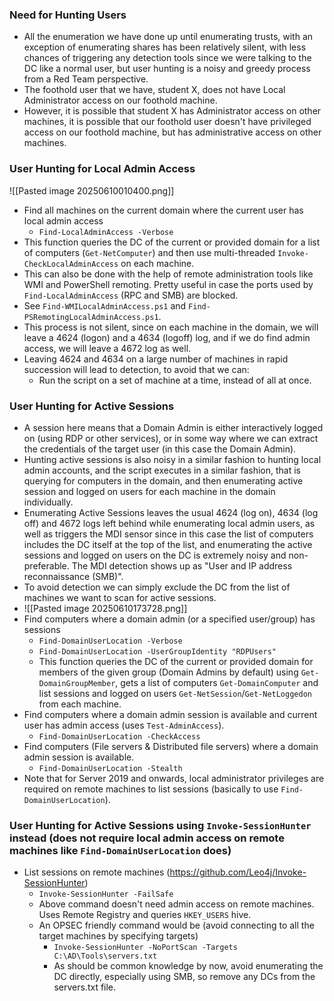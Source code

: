 ### Need for Hunting Users
- All the enumeration we have done up until enumerating trusts, with an exception of enumerating shares has been relatively silent, with less chances of triggering any detection tools since we were talking to the DC like a normal user, but user hunting is a noisy and greedy process from a Red Team perspective.
- The foothold user that we have, student X, does not have Local Administrator access on our foothold machine.
- However, it is possible that student X has Administrator access on other machines, it is possible that our foothold user doesn't have privileged access on our foothold machine, but has administrative access on other machines.

### User Hunting for Local Admin Access
![[Pasted image 20250610010400.png]]
- Find all machines on the current domain where the current user has local admin access
	- `Find-LocalAdminAccess -Verbose`
- This function queries the DC of the current or provided domain for a list of computers (`Get-NetComputer`) and then use multi-threaded `Invoke-CheckLocalAdminAccess` on each machine.
- This can also be done with the help of remote administration tools like WMI and PowerShell remoting. Pretty useful in case the ports used by `Find-LocalAdminAccess` (RPC and SMB) are blocked.
- See `Find-WMILocalAdminAccess.ps1` and `Find-PSRemotingLocalAdminAccess.ps1`.
- This process is not silent, since on each machine in the domain, we will leave a 4624 (logon) and a 4634 (logoff) log, and if we do find admin access, we will leave a 4672 log as well.
- Leaving 4624 and 4634 on a large number of machines in rapid succession will lead to detection, to avoid that we can:
	- Run the script on a set of machine at a time, instead of all at once.

### User Hunting for Active Sessions
- A session here means that a Domain Admin is either interactively logged on (using RDP or other services), or in some way where we can extract the credentials of the target user (in this case the Domain Admin).
- Hunting active sessions is also noisy in a similar fashion to hunting local admin accounts, and the script executes in a similar fashion, that is querying for computers in the domain, and then enumerating active session and logged on users for each machine in the domain individually.
- Enumerating Active Sessions leaves the usual 4624 (log on), 4634 (log off) and 4672 logs left behind while enumerating local admin users, as well as triggers the MDI sensor since in this case the list of computers includes the DC itself at the top of the list, and enumerating the active sessions and logged on users on the DC is extremely noisy and non-preferable. The MDI detection shows up as "User and IP address reconnaissance (SMB)".
- To avoid detection we can simply exclude the DC from the list of machines we want to scan for active sessions.
- ![[Pasted image 20250610173728.png]]
- Find computers where a domain admin (or a specified user/group) has sessions
	- `Find-DomainUserLocation -Verbose`
	- `Find-DomainUserLocation -UserGroupIdentity "RDPUsers"`
	- This function queries the DC of the current or provided domain for members of the given group (Domain Admins by default) using `Get-DomainGroupMember`, gets a list of computers `Get-DomainComputer` and list sessions and logged on users `Get-NetSession`/`Get-NetLoggedon` from each machine.
- Find computers where a domain admin session is available and current user has admin access (uses `Test-AdminAccess`).
	- `Find-DomainUserLocation -CheckAccess`
- Find computers (File servers & Distributed file servers) where a domain admin session is available.
	- `Find-DomainUserLocation -Stealth`
- Note that for Server 2019 and onwards, local administrator privileges are required on remote machines to list sessions (basically to use `Find-DomainUserLocation`).

### User Hunting for Active Sessions using `Invoke-SessionHunter` instead (does not require local admin access on remote machines like `Find-DomainUserLocation` does)
- List sessions on remote machines (https://github.com/Leo4j/Invoke-SessionHunter)
	- `Invoke-SessionHunter -FailSafe`
	- Above command doesn't need admin access on remote machines. Uses Remote Registry and queries `HKEY_USERS` hive.
	- An OPSEC friendly command would be (avoid connecting to all the target machines by specifying targets)
		- `Invoke-SessionHunter -NoPortScan -Targets C:\AD\Tools\servers.txt`
		- As should be common knowledge by now, avoid enumerating the DC directly, especially using SMB, so remove any DCs from the servers.txt file.